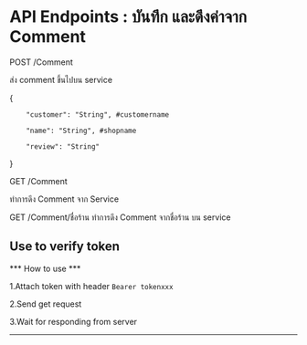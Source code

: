 # API Endpoints : บันทึก และดึงค่าจาก Comment

POST /Comment

ส่ง comment ขึ้นไปบน service

{

        "customer": "String", #customername
        
        "name": "String", #shopname
        
        "review": "String"
        
}

GET /Comment

ทำการดึง Comment จาก Service 

GET /Comment/ชื่อร้าน
ทำการดึง Comment จากชื่อร้าน บน service 

Use to verify token
-------------------
*** How to use ***

1.Attach token with header `Bearer tokenxxx`

2.Send get request

3.Wait for responding from server

-------------------


